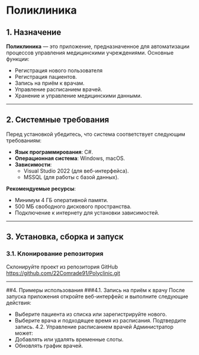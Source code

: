 # Поликлиника

## 1. Назначение
**Поликлиника** — это приложение, предназначенное для автоматизации процессов управления медицинскими учреждениями. Основные функции:
- Регистрация нового пользователя
- Регистрация пациентов.
- Запись на приём к врачам.
- Управление расписанием врачей.
- Хранение и управление медицинскими данными.
---
## 2. Системные требования
Перед установкой убедитесь, что система соответствует следующим требованиям:
- **Язык программирования**: C#.
- **Операционная система**: Windows, macOS.
- **Зависимости**:
  - Visual Studio 2022 (для веб-интерфейса).
  - MSSQL (для работы с базой данных).

**Рекомендуемые ресурсы**:
- Минимум 4 ГБ оперативной памяти.
- 500 МБ свободного дискового пространства.
- Подключение к интернету для установки зависимостей.

---

## 3. Установка, сборка и запуск
### 3.1. Клонирование репозитория
Склонируйте проект из репозитория GitHub
https://github.com/22Comrade91/Polyclinic.git

---

##4. Примеры использования
###4.1. Запись на приём к врачу
После запуска приложения откройте веб-интерфейс и выполните следующие действия:
- Выберите пациента из списка или зарегистрируйте нового.
- Выберите врача и подходящее время из расписания.
Подтвердите запись.
4.2. Управление расписанием врачей
Администратор может:
- Добавлять или удалять временные слоты.
- Обновлять график врачей.

